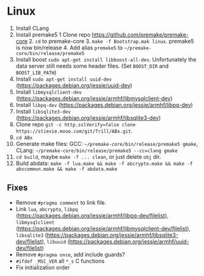 # Linux

1. Install CLang
2. Install premake5
    1 Clone repo https://github.com/premake/premake-core
    2. `cd` to premake-core
    3. `make -f Bootstrap.mak linux`. premake5 is now bin/release
    4. Add alias `premake5` to `~/premake-core/bin/release/premake5`
3. Install boost `sudo apt-get install libboost-all-dev`. Unfortunately the data server still needs some header files. (Set `BOOST_DIR` and `BOOST_LIB_PATH`)
4. Install `sudo apt-get install uuid-dev` (https://packages.debian.org/jessie/uuid-dev)
5. Install `libmysqlclient-dev` (https://packages.debian.org/jessie/armhf/libmysqlclient-dev)
6. Install `libpq-dev` (https://packages.debian.org/jessie/armhf/libpq-dev)
7. Install `libsqlite3-dev` (https://packages.debian.org/jessie/armhf/libsqlite3-dev)
8. Clone repo `git -c http.sslVerify=false clone https://stievie.mooo.com/git/Trill/ABx.git`.
9. `cd ABx`
10. Generate make files: GCC: `~/premake-core/bin/release/premake5 gmake`, CLang: `~/premake-core/bin/release/premake5 --cc=clang gmake`
11. `cd build`, maybe `make -f ... clean`, or just delete `obj` dir.
12. Build abdata: `make -f lua.make && make -f abcrypto.make && make -f abscommon.make && make -f abdata.make`

## Fixes

* Remove `#pragma comment` to link file. 
* Link `lua`, `abcrypto`, `libpq` (https://packages.debian.org/jessie/armhf/libpq-dev/filelist), `libmysqlclient` (https://packages.debian.org/jessie/armhf/libmysqlclient-dev/filelist), `libsqlite3` (https://packages.debian.org/jessie/armhf/libsqlite3-dev/filelist), `libuuid` (https://packages.debian.org/jessie/armhf/uuid-dev/filelist)
* Remove `#pragma once`, add include guards?
* `#ifdef _MSC_VER` all `*_s` C functions
* Fix initialization order
